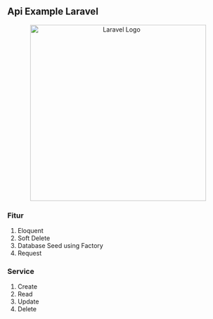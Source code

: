 ## Api Example Laravel

<p align="center"><a href="https://laravel.com" target="_blank"><img src="https://raw.githubusercontent.com/laravel/art/master/logo-lockup/5%20SVG/2%20CMYK/1%20Full%20Color/laravel-logolockup-cmyk-red.svg" width="400" alt="Laravel Logo"></a></p>

### Fitur

1. Eloquent
2. Soft Delete
3. Database Seed using Factory
4. Request

### Service

1. Create
2. Read
3. Update
4. Delete
